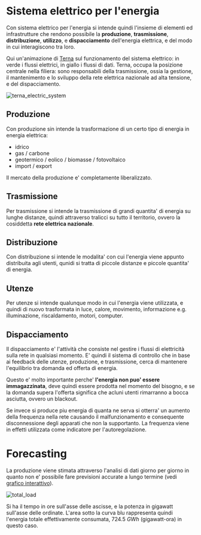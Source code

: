 # Sistema elettrico per l'energia  

Con sistema elettrico per l'energia si intende quindi l'insieme di elementi ed infrastrutture che rendono possibile la **produzione**, **trasmissione**, **distribuzione**, **utilizzo**, e **dispacciamento** dell'energia elettrica, e del modo in cui interagiscono tra loro.  

Qui un'animazione di [Terna](https://www.terna.it/it/sistema-elettrico/ruolo-terna/come-funziona-sistema-elettrico) sul funzionamento del sistema elettrico: in verde i flussi elettrici, in giallo i flussi di dati. Terna, occupa la posizione centrale nella filiera: sono responsabili della trasmissione, ossia la gestione, il mantenimento e lo sviluppo della rete elettrica nazionale ad alta tensione, e del dispacciamento.  


![terna_electric_system](https://user-images.githubusercontent.com/7195133/212567924-c8c3c74d-140b-44d6-b166-aed87f67dd60.gif)  


## Produzione  

Con produzione sin intende la trasformazione di un certo tipo di energia in energia elettrica:
* idrico
* gas / carbone
* geotermico / eolico / biomasse / fotovoltaico
* import / export

Il mercato della produzione e' completamente liberalizzato. 

## Trasmissione  

Per trasmissione si intende la trasmissione di grandi quantita' di energia su lunghe distanze, quindi attraverso tralicci su tutto il territorio, ovvero la cosiddetta **rete elettrica nazionale**.  

## Distribuzione  

Con distribuzione si intende le modalita' con cui l'energia viene appunto distribuita agli utenti, qunidi si tratta di piccole distanze e piccole quantita' di energia.  

## Utenze  

Per utenze si intende qualunque modo in cui l'energia viene utilizzata, e quindi di nuovo trasformata in luce, calore, movimento, informazione e.g. illuminazione, riscaldamento, motori, computer.  

## Dispacciamento  

Il dispacciamento e' l'attività che consiste nel gestire i flussi di elettricità sulla rete in qualsiasi momento. E' quindi il sistema di controllo che in base ai feedback delle utenze, produzione, e trasmissione, cerca di mantenere l'equilibrio tra domanda ed offerta di energia.  

Questo e' molto importante perche' **l'energia non puo' essere immagazzinata**, deve quindi essere prodotta nel momento del bisogno, e se la domanda supera l'offerta significa che acluni utenti rimarranno a bocca asciutta, ovvero un blackout.  

Se invece si produce piu energia di quanta ne serva si otterra' un aumento della frequenza nella rete causando il malfunzionamento e consequente disconnessione degli apparati che non la supportanto. La frequenza viene in effetti utilizzata come indicatore per l'autoregolazione.  


# Forecasting  

La produzione viene stimata attraverso l'analisi di dati giorno per giorno in quanto non e' possibile fare previsioni accurate a lungo termine (vedi [grafico interattivo](https://www.terna.it/it/sistema-elettrico/transparency-report/total-load)).  

![total_load](https://user-images.githubusercontent.com/7195133/213254533-45f607a7-8a3e-4d10-937a-8a90fb851954.jpg)  

Si ha il tempo in ore sull'asse delle ascisse, e la potenza in gigawatt sull'asse delle ordinate. L'area sotto la curva blu rappresenta quindi l'energia totale effettivamente consumata, $724.5\ GWh$ (gigawatt-ora) in questo caso.